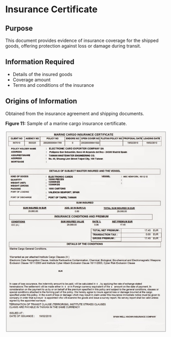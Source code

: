 # Insurance Certificate

## Purpose

This document provides evidence of insurance coverage for the shipped goods, offering protection against loss or damage during transit.

## Information Required

+ Details of the insured goods
+ Coverage amount
+ Terms and conditions of the insurance

## Origins of Information

Obtained from the insurance agreement and shipping documents.

**Figure 11:** Sample of a marine cargo insurance certificate.

![Insurance Certificate](IMG/InsCert.png)